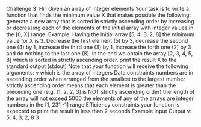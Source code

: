 Challenge 3: Hill
Given an array of integer elements
Your task is to write a function that finds the minimum value X that makes possible the following: generate a new array that is sorted in strictly ascending order by increasing or decreasing each of the elements of the initial array with integer values in the [0, X] range.
Example: Having the initial array [5, 4, 3, 2, 8] the minimum value for X is 3. Decrease the first element (5) by 3, decrease the second one (4) by 1, increase the third one (3) by 1, increase the forth one (2) by 3 and do nothing to the last one (8). In the end we obtain the array [2, 3, 4, 5, 8] which is sorted in strictly ascending order.
print the result X to the standard output (stdout)
Note that your function will receive the following arguments:
v
which is the array of integers
Data constraints
numbers are in ascending order when arranged from the smallest to the largest number
strictly ascending order means that each element is greater than the preceding one (e.g. [1, 2, 2, 3] is NOT strictly ascending order)
the length of the array will not exceed 5000
the elements of any of the arrays are integer numbers in the [1, 231 -1] range
Efficiency constraints
your function is expected to print the result in less than 2 seconds
Example
Input Output
v: 5, 4, 3, 2, 8
3
